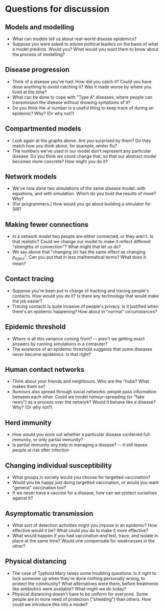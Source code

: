 # Questions for discussion


## Models and modelling

- What can models tell us about real-world disease epidemics?
- Suppose you were asked to advise political leaders on the basis of
  what a model predicts. Would you? What would you want them to know
  about the process of modelling?


## Disease progression

- Think of a disease you've had. How did you catch it? Could you have
  done anything to *avoid* catching it? Was it made worse by where you
  lived at the time?
- What can be done to cope with "Type A" diseases, where people can
  transmission the disease without showing symptoms of it?
- Do you think the $\mathcal{R}$ number is a useful thing to keep track of
  during an epidemic? Why? (Or why not?)


## Compartmented models

- Look again at the graphs above. Are you surprised by them? Do they
  match how you think about, for example, winter flu?
- The numbers we've used in our model don't represent any particular
  disease. Do you think we could change that, so that our abstract
  model becomes more concrete? How might you do it?


## Network models

- We've now done two simulations of the same disease model: with
  equations, and with simulation. Which do you trust the results of
  more? Why?
- (For programmers.) How would you go about building a simulator for
  SIR? 
  

## Making fewer connections

- In a network model two people are either connected, or they
  aren't. Is that realistic? Could we change our model to make it
  reflect different "strengths of connection"? What might that let us
  do? 
- We say above that "changing $\langle k \rangle$ has the same effect
  as changing $p_{\mathit{infect}}$". Can you put that in less
  mathematical terms? What does it mean?
  
  
## Contact tracing

- Suppose you're been put in charge of tracking and tracing people's
  contacts. How would you do it? Is there any technology that would
  make the job easier?
- Tracing contacts is quite invasive of people's privacy. Is it
  justified when there's an epidemic happening? How about in "normal"
  circumstances?


## Epidemic threshold

- Where is all this variance coming from? -- aren't we getting
  exact answers by running simulations in a computer?
- The existence of an epidemic threshold suggests that some diseases
  never become epidemics. Is that right?
  
  
## Human contact networks

- Think about your friends and neighbours. Who are the "hubs? What
  makes them so?
- Rumours also spread through social networks: people pass information
  between each other. Could we model rumour-spreading (or "fake news")
  as a process over the network? Would it behave like a disease? Why?
  (Or why not?)
  

## Herd immunity

- How would you work out whether a particular disease conferred full
  immunity, or only partial immunity?
- Is partial immunity any help in managing a disease? -- it still
  leaves people at risk after infection
  

## Changing individual susceptibility

- What groups in society would you choose for targetted vaccination?
- Would you be happy *just* doing targetted vaccination, or would you
  want "general" vaccination too?
- If we never have a vaccine for a disease, how can we protect
  ourselves against it?


## Asymptomatic transmission

- What sort of detection activities might you impose in an epidemic?
  How effective would it be? What could you do to make it *more*
  effective?
- What would happen if you had vaccination *and* test, trace, and
  isolate in place at the same time? Would one compensate for
  weaknesses in the other?
  
  
## Physical distancing

- The case of Typhoid Mary raises some troubling questions. Is it
  right to lock someone up when they're done nothing personally wrong,
  to protect the community? What alternatives were there, before
  treatments like antibiotics were available? What might we do today?  
- Physical distancing doesn't have to be uniform for everyone. Some
  people are in more need of protection ("shielding") than others. How
  could we introduce this into a model?
